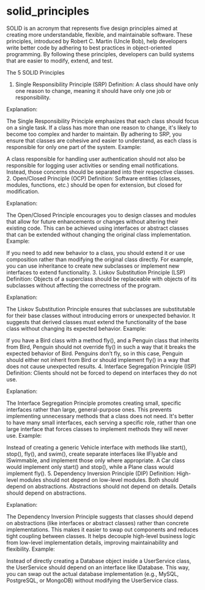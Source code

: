 # solid_principles


SOLID is an acronym that represents five design principles aimed at creating more understandable, flexible, and maintainable software. These principles, introduced by Robert C. Martin (Uncle Bob), help developers write better code by adhering to best practices in object-oriented programming. By following these principles, developers can build systems that are easier to modify, extend, and test.

The 5 SOLID Principles
1. Single Responsibility Principle (SRP)
Definition: A class should have only one reason to change, meaning it should have only one job or responsibility.

Explanation:

The Single Responsibility Principle emphasizes that each class should focus on a single task. If a class has more than one reason to change, it's likely to become too complex and harder to maintain.
By adhering to SRP, you ensure that classes are cohesive and easier to understand, as each class is responsible for only one part of the system.
Example:

A class responsible for handling user authentication should not also be responsible for logging user activities or sending email notifications. Instead, those concerns should be separated into their respective classes.
2. Open/Closed Principle (OCP)
Definition: Software entities (classes, modules, functions, etc.) should be open for extension, but closed for modification.

Explanation:

The Open/Closed Principle encourages you to design classes and modules that allow for future enhancements or changes without altering their existing code.
This can be achieved using interfaces or abstract classes that can be extended without changing the original class implementation.
Example:

If you need to add new behavior to a class, you should extend it or use composition rather than modifying the original class directly. For example, you can use inheritance to create new subclasses or implement new interfaces to extend functionality.
3. Liskov Substitution Principle (LSP)
Definition: Objects of a superclass should be replaceable with objects of its subclasses without affecting the correctness of the program.

Explanation:

The Liskov Substitution Principle ensures that subclasses are substitutable for their base classes without introducing errors or unexpected behavior.
It suggests that derived classes must extend the functionality of the base class without changing its expected behavior.
Example:

If you have a Bird class with a method fly(), and a Penguin class that inherits from Bird, Penguin should not override fly() in such a way that it breaks the expected behavior of Bird. Penguins don’t fly, so in this case, Penguin should either not inherit from Bird or should implement fly() in a way that does not cause unexpected results.
4. Interface Segregation Principle (ISP)
Definition: Clients should not be forced to depend on interfaces they do not use.

Explanation:

The Interface Segregation Principle promotes creating small, specific interfaces rather than large, general-purpose ones. This prevents implementing unnecessary methods that a class does not need.
It's better to have many small interfaces, each serving a specific role, rather than one large interface that forces classes to implement methods they will never use.
Example:

Instead of creating a generic Vehicle interface with methods like start(), stop(), fly(), and swim(), create separate interfaces like IFlyable and ISwimmable, and implement those only where appropriate. A Car class would implement only start() and stop(), while a Plane class would implement fly().
5. Dependency Inversion Principle (DIP)
Definition: High-level modules should not depend on low-level modules. Both should depend on abstractions. Abstractions should not depend on details. Details should depend on abstractions.

Explanation:

The Dependency Inversion Principle suggests that classes should depend on abstractions (like interfaces or abstract classes) rather than concrete implementations. This makes it easier to swap out components and reduces tight coupling between classes.
It helps decouple high-level business logic from low-level implementation details, improving maintainability and flexibility.
Example:

Instead of directly creating a Database object inside a UserService class, the UserService should depend on an interface like IDatabase. This way, you can swap out the actual database implementation (e.g., MySQL, PostgreSQL, or MongoDB) without modifying the UserService class.
